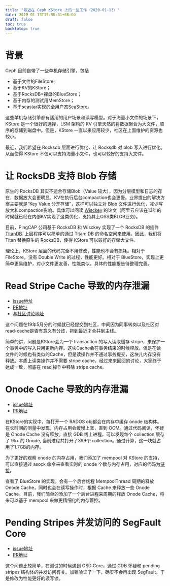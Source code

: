 ```yaml
---
title: "最近在 Ceph KStore 上的一些工作（2020-01-13）"
date: 2020-01-13T15:50:31+08:00
draft: false
toc: true
backtotop: true
---
```


# 背景

Ceph 目前自带了一些单机存储引擎，包括

* 基于文件的FileStore;
* 基于KV的KStore；
* 基于RocksDB+裸盘的BlueStore；
* 基于内存的测试用MemStore；
* 基于seastar实现的全用户态SeaStore。

这些单机存储引擎都有适用的用户场景和读写模型。对于海量小文件的场景下，KStore 是一个很好的选择，LSM 架构的 KV 引擎天然的将数据聚合为大文件，顺序的存储到磁盘中。但是，KStore 一直以来应用较少，社区在上面维护的资源也较小。

最近，我们希望在 Rocksdb 层面进行优化，让 Rocksdb 对 blob 写入进行优化。从而使得 KStore 不仅可以支持海量小文件，也可以较好的支持大文件。

# 让 RocksDB 支持 Blob 存储

原生的 RocksDB 其实不适合存储Blob（Value 较大），因为分层模型和日志的存在，数据放大会更明显，KV在执行后台compaction也会更慢。业界提出的解决方案主要就是“Key Value 分开存储”，这样可以独立对 Blob 文件进行优化，减少写放大和compaction影响。具体可以阅读 [Wisckey](https://www.usenix.org/system/files/conference/fast16/fast16-papers-lu.pdf) 的论文（阿里云应该在13年的时候就已经在内部KV实现了这类优化，支持其上OSS类BLOB业务)。

目前，PingCAP 公司基于 RocksDB 和 Wisckey 实现了一个 RocksDB 的插件 [TitanDB](https://github.com/tikv/titan). 上层程序可以简单的通过 Titan::DB 的命名空间来使用。因此，我们将Titan 替换原生的 RocksDB，使得 KStore 可以较好的存储大文件。

理论上，KStore 层面的代码完全不用修改，性能也不会有损耗。相对于 FileStore，没有 Double Write 的过程，性能更好。相对于 BlueStore，实现上更简单更易维护，对小文件更友善，性能类似。具体的性能报告待整理完善。

# Read Stripe Cache 导致的内存泄漏

* [issue地址](https://tracker.ceph.com/issues/39665)
* [PR地址](https://github.com/ceph/ceph/pull/32538)
* [与社区讨论地址](https://github.com/ceph/ceph/pull/28056)

这个问题在19年5月分的时候就已经提交到社区，中间因为同事转岗以及社区对read-cache是否有意义有分歧，拖到最近才合并到主线。

简单的讲，问题是KStore会为一个 transaction 的写入读取缓存 stripe，来保护一个事务中的写入只用更新内存。这块Cache会在事务结束的时候释放。但是在读文件的时候也有类似的Cache，但是读操作并不通过事务提交，这块儿内存没有释放。本质上读类操作并不需要 stripe cache，经过来来回回的讨论，大家终于达成一致，彻底在 read 操作中移除 stripe cache。


# Onode Cache 导致的内存泄漏

* [issue地址](https://tracker.ceph.com/issues/43436)
* [PR地址](https://github.com/ceph/ceph/pull/32446)

在KStore的实现中，每打开一个 RADOS obj都会在内存中缓存 onode 结构体。在长时间的测量中发现，内存占用会缓慢上涨，直到 OOM。通过代码阅读，怀疑是 Onode Cache 没有释放。直接 GDB 线上进程，可以发现每个 collection 缓存了 9k+ 的 Onode, 当前进程共打开了399个 collection。通过计算，这一块就占用了1.7GB的内存。

为了更好的观察 onode 的内存占用，我们添加了 mempool 对 KStore 的支持，可以直接通过 asock 命令来查看实时的 onode 个数与内存占用，对应的代码为[链接](https://github.com/ceph/ceph/pull/32446/commits/c3811eaba9444ee68612a88f900e70fb7948c5c1)。

查看了 BlueStore 的实现，会有一个后台线程 MempoolThread 周期的释放 Onode Cache，同时也会在读写操作时，根据 Cache 来释放一些 Onode Cache。目前，我们简单的添加了一个后台进程来周期的释放 Onode Cache，将来可以基于 mempool 来做更精细化的内存管控。


# Pending Stripes 并发访问的 SegFault Core

* [issue地址](http://tracker.ceph.com/issues/43520)
* [PR地址](https://github.com/ceph/ceph/pull/32540)

这个问题比较简单，在测试的时候遇到 OSD Core，通过 GDB 怀疑和 pending stripes 结构体的并发访问有关。加锁验证了一下，确实不会再出现 SegFault。于是修改为性能更好的读写锁。